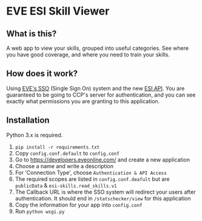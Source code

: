 # EVE ESI Skill Viewer

## What is this?

A web app to view your skills, grouped into useful categories. See where you have good coverage, and where you need to 
train your skills.

## How does it work?

Using [EVE's SSO](https://community.eveonline.com/news/dev-blogs/eve-online-sso-and-what-you-need-to-know/) 
(Single Sign On) system and the new [ESI API](https://esi.tech.ccp.is/latest/). You are guaranteed to be going to CCP's 
server for authentication, and you can see exactly what permissions you are granting to this application.

## Installation

Python 3.x is required.

1. `pip install -r requirements.txt`
2. Copy `config.conf.default` to `config.conf`
3. Go to https://developers.eveonline.com/ and create a new application
4. Choose a name and write a description
5. For 'Connection Type', choose `Authentication & API Access`
6. The required scopes are listed in `config.conf.deafult` but are `publicData` & `esi-skills.read_skills.v1`
7. The Callback URL is where the SSO system will redirect your users after authentication. It should end in 
`/statschecker/view` for this application
8. Copy the information for your app into `config.conf`
9. Run `python wsgi.py`
